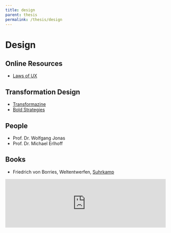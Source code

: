 ```yaml
---
title: design
parent: thesis
permalink: /thesis/design
---
```



# Design

## Online Resources

* [Laws of UX](https://lawsofux.com/)

## Transformation Design

* [Transformazine](https://transformazine.de/)
* [Bold Strategies](http://portfolio.mediglove.de/bold-strategies-2019/)

## People

* Prof. Dr. Wolfgang Jonas
* Prof. Dr. Michael Erlhoff

## Books

* Friedrich von Borries, Weltentwerfen, [Suhrkamp](https://www.suhrkamp.de/buch/friedrich-von-borries-weltentwerfen-t-9783518127346)


<iframe src="https://open.spotify.com/embed/episode/0w30ngfDtSsh0gVcFSLrU4" width="100%" height="152" frameBorder="0" allowfullscreen="" allow="autoplay; clipboard-write; encrypted-media; fullscreen; picture-in-picture"></iframe>
